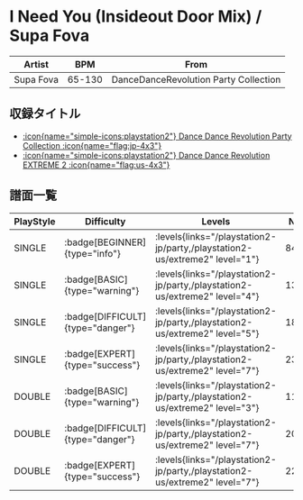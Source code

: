# I Need You (Insideout Door Mix) / Supa Fova

|Artist|BPM|From|
|------|---|----|
|Supa Fova|65-130|DanceDanceRevolution Party Collection|

## 収録タイトル

- [:icon{name="simple-icons:playstation2"} Dance Dance Revolution Party Collection :icon{name="flag:jp-4x3"}](/playstation2-jp/party)
- [:icon{name="simple-icons:playstation2"} Dance Dance Revolution EXTREME 2 :icon{name="flag:us-4x3"}](/playstation2-us/extreme2)

## 譜面一覧

|PlayStyle|Difficulty|Levels|Notes|Movie|
|---------|----------|------|-----|-----|
|SINGLE| :badge[BEGINNER]{type="info"}| :levels{links="/playstation2-jp/party,/playstation2-us/extreme2" level="1"}|84/0||
|SINGLE| :badge[BASIC]{type="warning"}| :levels{links="/playstation2-jp/party,/playstation2-us/extreme2" level="4"}|134/14||
|SINGLE| :badge[DIFFICULT]{type="danger"}| :levels{links="/playstation2-jp/party,/playstation2-us/extreme2" level="5"}|184/27||
|SINGLE| :badge[EXPERT]{type="success"}| :levels{links="/playstation2-jp/party,/playstation2-us/extreme2" level="7"}|238/26||
|DOUBLE| :badge[BASIC]{type="warning"}| :levels{links="/playstation2-jp/party,/playstation2-us/extreme2" level="3"}|112/5||
|DOUBLE| :badge[DIFFICULT]{type="danger"}| :levels{links="/playstation2-jp/party,/playstation2-us/extreme2" level="7"}|200/15||
|DOUBLE| :badge[EXPERT]{type="success"}| :levels{links="/playstation2-jp/party,/playstation2-us/extreme2" level="7"}|227/9||

